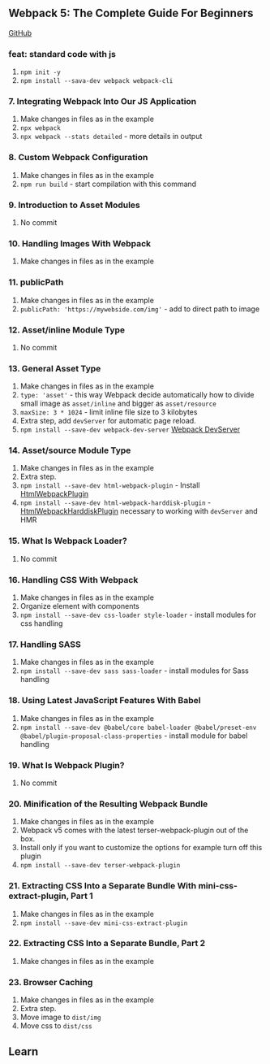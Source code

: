 ## Webpack 5: The Complete Guide For Beginners

[GitHub](https://github.com/vp-online-courses/webpack-tutorial)

### feat: standard code with js

1. `npm init -y`
2. `npm install --sava-dev webpack webpack-cli`


### 7. Integrating Webpack Into Our JS Application

1. Make changes in files as in the example
2. `npx webpack`
3. `npx webpack --stats detailed` - more details in output

### 8. Custom Webpack Configuration

1. Make changes in files as in the example
2. `npm run build` - start compilation with this command

### 9. Introduction to Asset Modules

1. No commit

### 10. Handling Images With Webpack

1. Make changes in files as in the example

### 11. publicPath

1. Make changes in files as in the example
2. `publicPath: 'https://mywebside.com/img'` - add to direct path to image

### 12. Asset/inline Module Type

1. No commit

### 13. General Asset Type

1. Make changes in files as in the example
2. `type: 'asset'` - this way Webpack decide automatically how to divide small image as `asset/inline` and bigger as `asset/resource`
3. `maxSize: 3 * 1024` - limit inline file size to 3 kilobytes
4. Extra step, add `devServer` for automatic page reload.
5. `npm install --save-dev webpack-dev-server` [Webpack DevServer](https://webpack.js.org/configuration/dev-server/)

### 14. Asset/source Module Type

1. Make changes in files as in the example
2. Extra step.
3. `npm install --save-dev html-webpack-plugin` - Install [HtmlWebpackPlugin](https://github.com/jantimon/html-webpack-plugin#install)
4. `npm install --save-dev html-webpack-harddisk-plugin` - [HtmlWebpackHarddiskPlugin](https://github.com/jantimon/html-webpack-harddisk-plugin#installation) necessary to working with `devServer` and HMR

### 15. What Is Webpack Loader?

1. No commit

### 16. Handling CSS With Webpack

1. Make changes in files as in the example
2. Organize element with components
3. `npm install --save-dev css-loader style-loader` - install modules for css handling 

### 17. Handling SASS

1. Make changes in files as in the example
2. `npm install --save-dev sass sass-loader` - install modules for Sass handling

### 18. Using Latest JavaScript Features With Babel

1. Make changes in files as in the example
2. `npm install --save-dev @babel/core babel-loader @babel/preset-env @babel/plugin-proposal-class-properties` - install module for babel handling

### 19. What Is Webpack Plugin?

1. No commit

### 20. Minification of the Resulting Webpack Bundle

1. Make changes in files as in the example
2. Webpack v5 comes with the latest terser-webpack-plugin out of the box.
3. Install only if you want to customize the options for example turn off this plugin
4. `npm install --save-dev terser-webpack-plugin`

### 21. Extracting CSS Into a Separate Bundle With mini-css-extract-plugin, Part 1

1. Make changes in files as in the example
2. `npm install --save-dev mini-css-extract-plugin`

### 22. Extracting CSS Into a Separate Bundle, Part 2

1. Make changes in files as in the example

### 23. Browser Caching

1. Make changes in files as in the example
2. Extra step.
3. Move image to `dist/img`
4. Move css to `dist/css`

### 








## Learn


